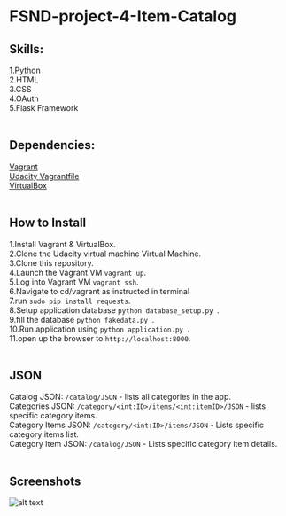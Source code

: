 # FSND-project-4-Item-Catalog

## Skills:
1.Python <br />
2.HTML <br />
3.CSS <br />
4.OAuth <br />
5.Flask Framework<br />
<br />
## Dependencies:
[Vagrant](https://www.vagrantup.com/)<br />
[Udacity Vagrantfile](https://github.com/udacity/fullstack-nanodegree-vm)<br />
[VirtualBox](https://www.virtualbox.org/wiki/Downloads)<br />
<br />
## How to Install
1.Install Vagrant & VirtualBox.<br />
2.Clone the Udacity virtual machine Virtual Machine.<br />
3.Clone this repository.<br />
4.Launch the Vagrant VM ```vagrant up```.<br />
5.Log into Vagrant VM ```vagrant ssh```.<br />
6.Navigate to cd/vagrant as instructed in terminal<br />
7.run ``` sudo pip install requests ```.<br />
8.Setup application database ```python database_setup.py ```.<br />
9.fill the database ```python fakedata.py ```.<br />
10.Run application using ```python application.py ```.<br />
11.open up the browser to ```http://localhost:8000```.<br />
<br />
## JSON
Catalog JSON: ```/catalog/JSON``` - lists all categories in the app.<br />
Categories JSON: ```/category/<int:ID>/items/<int:itemID>/JSON``` - lists specific category items.<br />
Category Items JSON: ```/category/<int:ID>/items/JSON``` - Lists specific category items list.<br />
Category Item JSON: ```/catalog/JSON``` - Lists specific category item details.<br />
<br />
## Screenshots
![alt text](https://raw.githubusercontent.com/ikhdev/FSND-project-4-Item-Catalog/branch/path/to/1.png)
